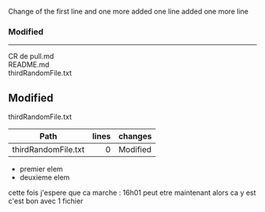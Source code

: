 Change of the first line
and one more added
one line added
one more line

### Modified            
 ------------------- 
 CR de pull.md       
 README.md          
 thirdRandomFile.txt

 Modified
 -------------------
 thirdRandomFile.txt

 Path                | lines | changes
 ------------------- | -----:| --------
 thirdRandomFile.txt |     0 | Modified

* premier elem
* deuxieme elem

cette fois j'espere que ca marche : 16h01
peut etre maintenant alors
ca y est c'est bon avec 1 fichier